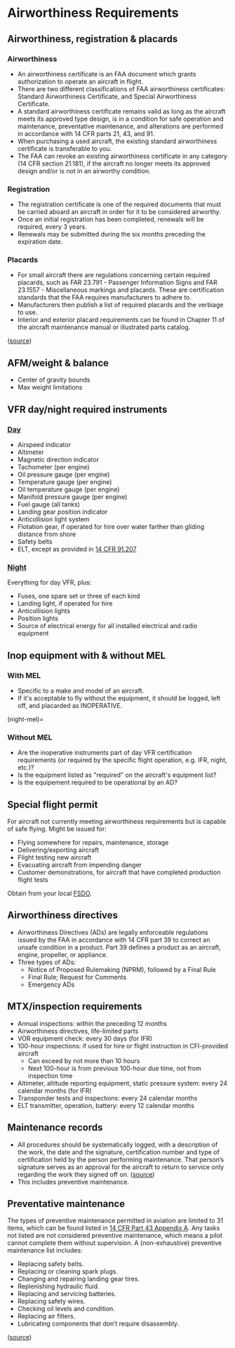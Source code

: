 # Airworthiness Requirements

## Airworthiness, registration & placards

### Airworthiness

* An airworthiness certificate is an FAA document which grants authorization to operate an aircraft in flight.
* There are two different classifications of FAA airworthiness certificates: Standard Airworthiness Certificate, and Special Airworthiness Certificate.
* A standard airworthiness certificate remains valid as long as the aircraft meets its approved type design, is in a condition for safe operation and maintenance, preventative maintenance, and alterations are performed in accordance with 14 CFR parts 21, 43, and 91.
* When purchasing a used aircraft, the existing standard airworthiness certificate is transferable to you.
* The FAA can revoke an existing airworthiness certificate in any category (14 CFR section 21.181), if the aircraft no longer meets its approved design and/or is not in an airworthy condition.

### Registration

* The registration certificate is one of the required documents that must be carried aboard an aircraft in order for it to be considered airworthy.
* Once an initial registration has been completed, renewals will be required, every 3 years.
* Renewals may be submitted during the six months preceding the expiration date.

### Placards

* For small aircraft there are regulations concerning certain required placards, such as FAR 23.791 - Passenger Information Signs and FAR 23.1557 - Miscellaneous markings and placards. These are certification standards that the FAA requires manufacturers to adhere to.
* Manufacturers then publish a list of required placards and the verbiage to use.
* Interior and exterior placard requirements can be found in Chapter 11 of the aircraft maintenance manual or illustrated parts catalog. 

([source](http://www.faa-aircraft-certification.com/placards-and-markings.html))

## AFM/weight & balance

* Center of gravity bounds
* Max weight limitations

## VFR day/night required instruments

### [Day](https://www.ecfr.gov/current/title-14/chapter-I/subchapter-F/part-91#p-91.205(b))

* Airspeed indicator
* Altimeter
* Magnetic direction indicator
* Tachometer (per engine)
* Oil pressure gauge (per engine)
* Temperature gauge (per engine)
* Oil temperature gauge (per engine)
* Manifold pressure gauge (per engine)
* Fuel gauge (all tanks)
* Landing gear position indicator
* Anticollision light system
* Flotation gear, if operated for hire over water farther than gliding distance from shore
* Safety belts
* ELT, except as provided in [14 CFR 91.207](https://www.ecfr.gov/current/title-14/chapter-I/subchapter-F/part-91/subpart-C/section-91.207)

### [Night](https://www.ecfr.gov/current/title-14/chapter-I/subchapter-F/part-91#p-91.205(c))

Everything for day VFR, plus: 

* Fuses, one spare set or three of each kind
* Landing light, if operated for hire
* Anticollision lights
* Position lights
* Source of electrical energy for all installed electrical and radio equipment

## Inop equipment with & without MEL

### With MEL

* Specific to a make and model of an aircraft.
* If it's acceptable to fly without the equipment, it should be logged, left off, and placarded as INOPERATIVE.

(night-mel)=
### Without MEL

* Are the inoperative instruments part of day VFR certification requirements (or required by the specific flight operation, e.g. IFR, night, etc.)?
* Is the equipment listed as "required" on the aircraft's equipment list?
* Is the equipement required to be operational by an AD?

## Special flight permit

For aircraft not currently meeting airworthiness requirements but is capable of safe flying. Might be issued for:

* Flying somewhere for repairs, maintenance, storage
* Delivering/exporting aircraft
* Flight testing new aircraft
* Evacuating aircraft from impending danger
* Customer demonstrations, for aircraft that have completed production flight tests

Obtain from your local [FSDO](https://www.faa.gov/about/office_org/field_offices/fsdo/).

## Airworthiness directives

* Airworthiness Directives (ADs) are legally enforceable regulations issued by the FAA in accordance with 14 CFR part 39 to correct an unsafe condition in a product. Part 39 defines a product as an aircraft, engine, propeller, or appliance.
* Three types of ADs:
    * Notice of Proposed Rulemaking (NPRM), followed by a Final Rule
    * Final Rule; Request for Comments
    * Emergency ADs

## MTX/inspection requirements

* Annual inspections: within the preceding 12 months
* Airworthiness directives, life-limited parts
* VOR equipment check: every 30 days (for IFR)
* 100-hour inspections: if used for hire or flight instruction in CFI-provided aircraft
    * Can exceed by not more than 10 hours
    * Next 100-hour is from previous 100-hour due time, not from inspection time
* Altimeter, altitude reporting equipment, static pressure system: every 24 calendar months (for IFR)
* Transponder tests and inspections: every 24 calendar months
* ELT transmitter, operation, battery: every 12 calendar months

## Maintenance records

* All procedures should be systematically logged, with a description of the work, the date and the signature, certification number and type of certification held by the person performing maintenance. That person’s signature serves as an approval for the aircraft to return to service only regarding the work they signed off on. ([source](https://aircraftmaintenancestands.com/blog/aircraft-preventive-maintenance/))
* This includes preventive maintenance.

## Preventative maintenance

The types of preventive maintenance permitted in aviation are limited to 31 items, which can be found listed in [14 CFR Part 43 Appendix A](https://www.ecfr.gov/current/title-14/part-43/appendix-Appendix%20A%20to%20Part%2043). Any tasks not listed are not considered preventive maintenance, which means a pilot cannot complete them without supervision. A (non-exhaustive) preventive maintenance list includes:

* Replacing safety belts.
* Replacing or cleaning spark plugs.
* Changing and repairing landing gear tires.
* Replenishing hydraulic fluid.
* Replacing and servicing batteries.
* Replacing safety wires.
* Checking oil levels and condition.
* Replacing air filters.
* Lubricating components that don’t require disassembly.

([source](https://aircraftmaintenancestands.com/blog/aircraft-preventive-maintenance/))
